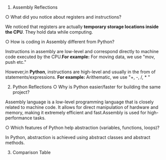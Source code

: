 1. Assembly Reflections

○ What did you notice about registers and instructions?

We noticed that registers are actually **temporary storage locations inside the CPU**. They hold data while computing.

○ How is coding in Assembly different from Python?

Instructions in assembly are low-level and correspond directly to machine code executed by the CPU.**For example:**
For moving data, we use "mov, push etc."

However,in **Python**, instructions are high-level and usually in the from of statements/expressions. **For example:**
Arithematic, we use "+, -, /, * "


2. Python Reflections
○ Why is Python easier/faster for building the same project?

Assembly language is a low-level programming language that is closely related to machine code. It allows for direct manipulation of hardware and memory, making it extremely efficient and fast.Assembly is used for high-performance tasks.

○ Which features of Python help abstraction (variables, functions, loops)?

In Python, abstraction is achieved using abstract classes and abstract methods.

3. Comparison Table
